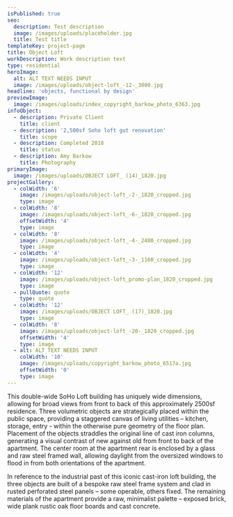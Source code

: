 ```yaml
---
isPublished: true
seo:
  description: Test description
  image: /images/uploads/placeholder.jpg
  title: Test title
templateKey: project-page
title: Object Loft
workDescription: Work description text
type: residential
heroImage:
  alt: ALT TEXT NEEDS INPUT
  image: /images/uploads/object-loft_-12-_3800.jpg
headline: 'objects, functional by design'
previewImage:
  image: /images/uploads/index_copyright_barkow_photo_6363.jpg
infoObject:
  - description: Private Client
    title: client
  - description: '2,500sf Soho loft gut renovation'
    title: scope
  - description: Completed 2018
    title: status
  - description: Amy Barkow
    title: Photography
primaryImage:
  image: /images/uploads/OBJECT LOFT_ (14)_1820.jpg
projectGallery:
  - colWidth: '6'
    image: /images/uploads/object-loft_-2-_1820_cropped.jpg
    type: image
  - colWidth: '8'
    image: /images/uploads/object-loft_-6-_1820_cropped.jpg
    offsetWidth: '4'
    type: image
  - colWidth: '8'
    image: /images/uploads/object-loft_-4-_2480_cropped.jpg
    type: image
  - colWidth: '4'
    image: /images/uploads/object-loft_-3-_1160_cropped.jpg
    type: image
  - colWidth: '12'
    image: /images/uploads/object-loft_promo-plan_1820_cropped.jpg
    type: image
  - pullQuote: quote
    type: quote
  - colWidth: '12'
    image: /images/uploads/OBJECT LOFT_ (17)_1820.jpg
    type: image
  - colWidth: '8'
    image: /images/uploads/object-loft_-20-_1820_cropped.jpg
    offsetWidth: '4'
    type: image
  - alt: ALT TEXT NEEDS INPUT
    colWidth: '10'
    image: /images/uploads/copyright_barkow_photo_6517a.jpg
    offsetWidth: '0'
    type: image
---
```

This double-wide SoHo Loft building has uniquely wide dimensions, allowing for broad views from front to back of this approximately 2500sf residence. Three volumetric objects are strategically placed within the public space, providing a staggered canvas of living utilities – kitchen, storage, entry - within the otherwise pure geometry of the floor plan. Placement of the objects straddles the original line of cast iron columns, generating a visual contrast of new against old from front to back of the apartment. The center room at the apartment rear is enclosed by a glass and raw steel framed wall, allowing daylight from the oversized windows to flood in from both orientations of the apartment.


In reference to the industrial past of this iconic cast-iron loft building, the three objects are built of a bespoke raw steel frame system and clad in rusted perforated steel panels – some operable, others fixed. The remaining materials of the apartment provide a raw, minimalist palette – exposed brick, wide plank rustic oak floor boards and cast concrete.
